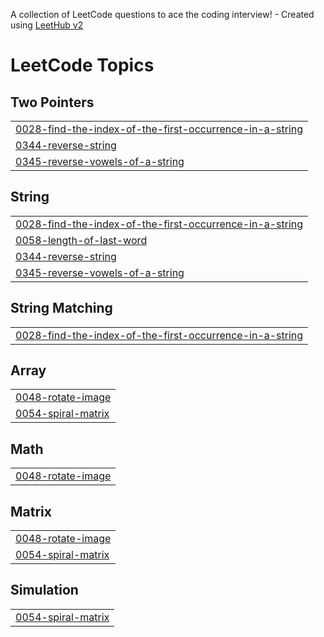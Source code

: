 A collection of LeetCode questions to ace the coding interview! - Created using [LeetHub v2](https://github.com/arunbhardwaj/LeetHub-2.0)
<!---LeetCode Topics Start-->
# LeetCode Topics
## Two Pointers
|  |
| ------- |
| [0028-find-the-index-of-the-first-occurrence-in-a-string](https://github.com/Raja-Muhammad-Bilal-Arshad/Leetcodes_Daily/tree/master/0028-find-the-index-of-the-first-occurrence-in-a-string) |
| [0344-reverse-string](https://github.com/Raja-Muhammad-Bilal-Arshad/Leetcodes_Daily/tree/master/0344-reverse-string) |
| [0345-reverse-vowels-of-a-string](https://github.com/Raja-Muhammad-Bilal-Arshad/Leetcodes_Daily/tree/master/0345-reverse-vowels-of-a-string) |
## String
|  |
| ------- |
| [0028-find-the-index-of-the-first-occurrence-in-a-string](https://github.com/Raja-Muhammad-Bilal-Arshad/Leetcodes_Daily/tree/master/0028-find-the-index-of-the-first-occurrence-in-a-string) |
| [0058-length-of-last-word](https://github.com/Raja-Muhammad-Bilal-Arshad/Leetcodes_Daily/tree/master/0058-length-of-last-word) |
| [0344-reverse-string](https://github.com/Raja-Muhammad-Bilal-Arshad/Leetcodes_Daily/tree/master/0344-reverse-string) |
| [0345-reverse-vowels-of-a-string](https://github.com/Raja-Muhammad-Bilal-Arshad/Leetcodes_Daily/tree/master/0345-reverse-vowels-of-a-string) |
## String Matching
|  |
| ------- |
| [0028-find-the-index-of-the-first-occurrence-in-a-string](https://github.com/Raja-Muhammad-Bilal-Arshad/Leetcodes_Daily/tree/master/0028-find-the-index-of-the-first-occurrence-in-a-string) |
## Array
|  |
| ------- |
| [0048-rotate-image](https://github.com/Raja-Muhammad-Bilal-Arshad/Leetcodes_Daily/tree/master/0048-rotate-image) |
| [0054-spiral-matrix](https://github.com/Raja-Muhammad-Bilal-Arshad/Leetcodes_Daily/tree/master/0054-spiral-matrix) |
## Math
|  |
| ------- |
| [0048-rotate-image](https://github.com/Raja-Muhammad-Bilal-Arshad/Leetcodes_Daily/tree/master/0048-rotate-image) |
## Matrix
|  |
| ------- |
| [0048-rotate-image](https://github.com/Raja-Muhammad-Bilal-Arshad/Leetcodes_Daily/tree/master/0048-rotate-image) |
| [0054-spiral-matrix](https://github.com/Raja-Muhammad-Bilal-Arshad/Leetcodes_Daily/tree/master/0054-spiral-matrix) |
## Simulation
|  |
| ------- |
| [0054-spiral-matrix](https://github.com/Raja-Muhammad-Bilal-Arshad/Leetcodes_Daily/tree/master/0054-spiral-matrix) |
<!---LeetCode Topics End-->